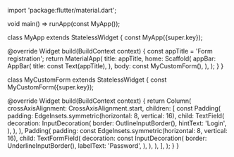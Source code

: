 import 'package:flutter/material.dart';

void main() => runApp(const MyApp());



class MyApp extends StatelessWidget {
const MyApp({super.key});

@override
Widget build(BuildContext context) {
const appTitle = 'Form registration';
return MaterialApp(
title: appTitle,
home: Scaffold(
appBar: AppBar(
title: const Text(appTitle),
),
body: const MyCustomForm(),
),
);
}
}

class MyCustomForm extends StatelessWidget {
const MyCustomForm({super.key});

@override
Widget build(BuildContext context) {
return Column(
crossAxisAlignment: CrossAxisAlignment.start,
children: <Widget>[
const Padding(
padding: EdgeInsets.symmetric(horizontal: 8, vertical: 16),
child: TextField(
decoration: InputDecoration(
border: OutlineInputBorder(),
hintText: 'Login',
),
),
),
Padding(
padding: const EdgeInsets.symmetric(horizontal: 8, vertical: 16),
child: TextFormField(
decoration: const InputDecoration(
border: UnderlineInputBorder(),
labelText: 'Password',
),
),
),
],
);
}
}
